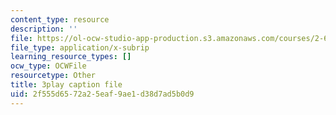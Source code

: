 ```yaml
---
content_type: resource
description: ''
file: https://ol-ocw-studio-app-production.s3.amazonaws.com/courses/2-627-fundamentals-of-photovoltaics-fall-2013/2f555d6572a25eaf9ae1d38d7ad5b0d9_hewgCK5oZAo.vtt
file_type: application/x-subrip
learning_resource_types: []
ocw_type: OCWFile
resourcetype: Other
title: 3play caption file
uid: 2f555d65-72a2-5eaf-9ae1-d38d7ad5b0d9
---
```

